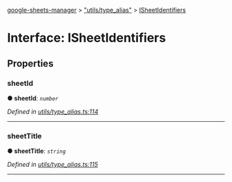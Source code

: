 [google-sheets-manager](../README.md) > ["utils/type_alias"](../modules/_utils_type_alias_.md) > [ISheetIdentifiers](../interfaces/_utils_type_alias_.isheetidentifiers.md)



# Interface: ISheetIdentifiers


## Properties
<a id="sheetid"></a>

###  sheetId

**●  sheetId**:  *`number`* 

*Defined in [utils/type_alias.ts:114](https://github.com/AbdelrahmanRamadan/google-sheets-manager/blob/06574e0/src/utils/type_alias.ts#L114)*





___

<a id="sheettitle"></a>

###  sheetTitle

**●  sheetTitle**:  *`string`* 

*Defined in [utils/type_alias.ts:115](https://github.com/AbdelrahmanRamadan/google-sheets-manager/blob/06574e0/src/utils/type_alias.ts#L115)*





___



